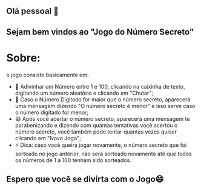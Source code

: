 ## Olá pessoal 👋
## Sejam bem vindos ao "Jogo do Número Secreto"

# Sobre: 

o jogo consiste basicamente em:

- 🤔 Adivinhar um Número entre 1 e 100, clicando na caixinha de texto, digitando um número aleatório e clicando em "Chutar";
- 💬 Caso o Número Digitado for maior que o número secreto, aparecerá uma mensagem dizendo "O número secreto é menor" e isso serve caso o número digitado for menor;
- 😄 Após você acertar o número secreto, aparecerá uma mensagem te parabenizando e dizendo com quantas tentativas você acertou o número secreto, você também pode tentar quantas vezes quiser clicando em "Novo Jogo";
- ⚡ Dica: caso você queira jogar novamente, o número secreto que foi sorteado no jogo anterior, não será sorteado novamente até que todos os números de 1 a 100 tenham sido sorteados.

##  Espero que você se divirta com o Jogo😄
